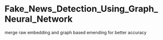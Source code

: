 # Fake_News_Detection_Using_Graph_Neural_Network
merge raw embedding and graph based emending for better accuracy
